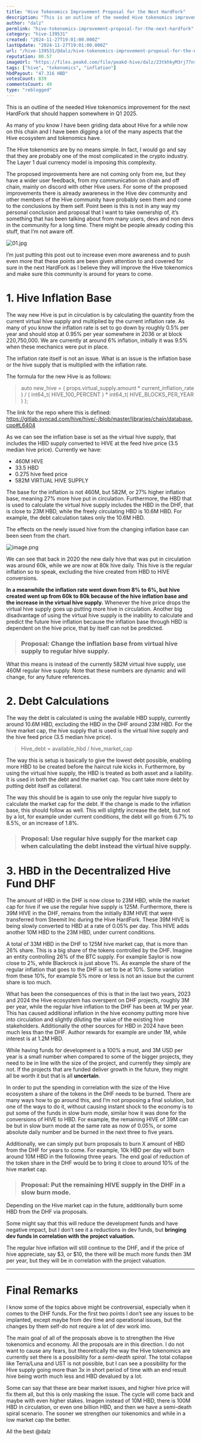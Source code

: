 ```yaml
---
title: "Hive Tokenomics Improvement Proposal for the Next HardFork"
description: "This is an outline of the needed Hive tokenomics improvement for the next HardFork that should happen somewhere in Q1 2025.  As many of you know I hav..."
author: "dalz"
permlink: "hive-tokenomics-improvement-proposal-for-the-next-hardfork"
category: "hive-139531"
created: "2024-11-27T19:01:00.000Z"
lastUpdate: "2024-11-27T19:01:00.000Z"
url: "/hive-139531/@dalz/hive-tokenomics-improvement-proposal-for-the-next-hardfork"
reputation: 80.57
imageUrl: "https://files.peakd.com/file/peakd-hive/dalz/23tkhkyM3rj77nsvTJSxrVKZtmqGUMDwFdkGZDij5GEhDyMnogLK7YSNVUUayKeUUbqBD.jpg"
tags: ["hive", "tokenomics", "inflation"]
hbdPayout: "47.316 HBD"
votesCount: 839
commentsCount: 49
type: "reblogged"
---
```

This is an outline of the needed Hive tokenomics improvement for the next HardFork that should happen somewhere in Q1 2025.

As many of you know I have been griding data about Hive for a while now on this chain and I have been digging a lot of the many aspects that the Hive ecosystem and tokenomics have. 

The Hive tokenomics are by no means simple. In fact, I would go and say that they are probably one of the most complicated in the crypto industry. The Layer 1 dual currency model is imposing this complexity.

The proposed improvements here are not coming only from me, but they have a wider user feedback, from my communication on chain and off chain, mainly on discord with other Hive users. 
For some of the proposed improvements there is already awareness in the Hive dev community and other members of the Hive community have probably seen them and come to the conclusions by them self. 
Point been is this is not in any way my personal conclusion and proposal that I want to take ownership of, it’s something that has been talking about from many users, devs and non devs in the community for a long time. There might be people already coding this stuff, that I’m not aware off. 





![01.jpg](https://files.peakd.com/file/peakd-hive/dalz/23tkhkyM3rj77nsvTJSxrVKZtmqGUMDwFdkGZDij5GEhDyMnogLK7YSNVUUayKeUUbqBD.jpg)




I’m just putting this post out to increase even more awareness and to push even more that these points are been given attention to and covered for sure in the next HardFork as I believe they will improve the Hive tokenomics and make sure this community is around for years to come. 

# 1. Hive Inflation Base

The way new Hive is put in circulation is by calculating the quantity from the current virtual hive supply and multiplied by the current inflation rate.
As many of you know the inflation rate is set to go down by roughly 0.5% per year and should stop at 0.95% per year somewhere in 2036 or at block 220,750,000. We are currently at around 6% inflation, initially it was 9.5% when these mechanics were put in place.

The inflation rate itself is not an issue. What is an issue is the inflation base or the hive supply that is multiplied with the inflation rate.

The formula for the new Hive is as follows:
> auto new_hive = ( props.virtual_supply.amount * current_inflation_rate ) / ( int64_t( HIVE_100_PERCENT ) * int64_t( HIVE_BLOCKS_PER_YEAR ) );

The link for the repo where this is defined:
https://gitlab.syncad.com/hive/hive/-/blob/master/libraries/chain/database.cpp#L6404

As we can see the inflation base is set as the virtual hive supply, that includes the HBD supply converted to HIVE at the feed hive price (3.5 median hive price). 
Currently we have: 
-	460M HIVE 
-	33.5 HBD 
-	0.275 hive feed price 
-	582M VIRTUAL HIVE SUPPLY

The base for the inflation is not 460M, but 582M, or 27% higher inflation base, meaning 27% more hive put in circulation. Furthermore, the HBD that is used to calculate the virtual hive supply includes the HBD in the DHF, that is close to 23M HBD, while the freely circulating HBD is 10.6M HBD. For example, the debt calculation takes only the 10.6M HBD.

The effects on the newly issued hive from the changing inflation base can been seen from the chart. 
 


![image.png](https://files.peakd.com/file/peakd-hive/dalz/23xV8qTrbqZ3HJGiczkcntistHRvUjoAfPvw3GYSqwrKMUbeXtMyRWdHyGNsgKN9a629e.png)






We can see that back in 2020 the new daily hive that was put in circulation was around 60k, while we are now at 80k hive daily. This hive is the regular inflation so to speak, excluding the hive created from HBD to HIVE conversions. 

**In a meanwhile the inflation rate went down from 8% to 6%, but hive created went up from 60k to 80k because of the hive inflation base and the increase in the virtual hive supply.** 
Whenever the hive price drops the virtual hive supply goes up putting more hive in circulation. 
Another big disadvantage of using the virtual hive supply is the inability to calculate and predict the future hive inflation because the inflation base through HBD is dependent on the hive price, that by itself can not be predicted. 

> ### **Proposal: Change the inflation base from virtual hive supply to regular hive supply.** 

What this means is instead of the currently 582M virtual hive supply, use 460M regular hive supply. Note that these numbers are dynamic and will change, for any future references. 

# 2. Debt Calculations

The way the debt is calculated is using the available HBD supply, currently around 10.6M HBD, excluding the HBD in the DHF around 23M HBD. For the hive market cap, the hive supply that is used is the virtual hive supply and the hive feed price (3.5 median hive price).

>	Hive_debt = available_hbd / hive_market_cap

The way this is setup is basically to give the lowest debt possible, enabling more HBD to be created before the haircut rule kicks in. Furthermore, by using the virtual hive supply, the HBD is treated as both asset and a liability. It is used in both the debt and the market cap. You cant take more debt by putting debt itself as collateral. 

The way this should be is again to use only the regular hive supply to calculate the market cap for the debt. If the change is made to the inflation base, this should follow as well. This will slightly increase the debt, but not by a lot, for example under current conditions, the debt will go from 6.7% to 8.5%, or an increase of 1.8%. 


> ### **Proposal: Use regular hive supply for the market cap when calculating the debt instead the virtual hive supply.** 


# 3. HBD in the Decentralized Hive Fund DHF

The amount of HBD in the DHF is now close to 23M HBD, while the market cap for hive if we use the regular hive supply is 125M. Furthermore, there is 39M HIVE in the DHF, remains from the initially 83M HIVE that were transferred from Steemit Inc during the Hive HardFork. These 39M HIVE is being slowly converted to HBD at a rate of 0.05% per day. This HIVE adds another 10M HBD to the 23M HBD, under current conditions. 

A total of 33M HBD in the DHF to 125M hive market cap, that is more than 26% share. This is a big share of the tokens controlled by the DHF. Imagine an entity controlling 26% of the BTC supply. For example Saylor is now close to 2%, while Blackrock is just above 1%. 
As example the share of the regular inflation that goes to the DHF is set to be at 10%. Some variation from these 10%, for example 5% more or less is not an issue but the current share is too much. 

What has been the consequences of this is that in the last two years, 2023 and 2024 the Hive ecosystem has overspent on DHF projects, roughly 3M per year, while the regular hive inflation to the DHF has been at 1M per year. This has caused additional inflation in the hive economy putting more hive into circulation and slightly diluting the value of the existing hive stakeholders. 
Additionally the other sources for HBD in 2024 have been much less than the DHF. Author rewards for example are under 1M, while interest is at 1.2M HBD.

While having funds for development is a 100% a must, and 3M USD per year is a small number when compared to some of the bigger projects, they need to be in line with the size of the project, and currently they simply are not. If the projects that are funded deliver growth in the future, they might all be worth it but that is all **uncertain**.  

In order to put the spending in correlation with the size of the Hive ecosystem a share of the tokens in the DHF needs to be burned. There are many ways how to go around this, and I’m not proposing a final solution, but one of the ways to do it, without causing instant shock to the economy is to put some of the funds in slow burn mode, similar how it was done for the conversions of HIVE to HBD. For example, the remaining HIVE of 39M can be but in slow burn mode at the same rate as now of 0.05%, or some absolute daily number and be burned in the next three to five years.

Additionally, we can simply put burn proposals to burn X amount of HBD from the DHF for years to come. For example, 10k HBD per day will burn around 10M HBD in the following three years. 
The end goal of reduction of the token share in the DHF would be to bring it close to around 10% of the hive market cap. 

> ### **Proposal: Put the remaining HIVE supply in the DHF in a slow burn mode.** 
Depending on the Hive market cap in the future, additionally burn some HBD from the DHF via proposals.

Some might say that this will reduce the development funds and have negative impact, but I don’t see it a reductions in dev funds, but **bringing dev funds in correlation with the project valuation.** 

The regular hive inflation will still continue to the DHF, and if the price of hive appreciate, say $3, or $10, the there will be much more funds then 3M per year, but they will be in correlation with the project valuation. 


----


# Final Remarks

I know some of the topics above might be controversial, especially when it comes to the DHF funds. For the first two points I don’t see any issues to be implanted, except maybe from dev time and operational issues, but the changes by them self-do not require a lot of dev work imo. 

The main goal of all of the proposals above is to strengthen the Hive tokenomics and economy. All the proposals are in this direction. 
I do not want to cause any fears, but theoretically the way the Hive tokenomics are currently set there is a possibility for a *semi-death spiral*. The total collapse like Terra/Luna and UST is not possible, but I can see a possibility for the Hive supply going more than 3x in short period of time with an end result hive being worth much less and HBD devalued by a lot. 

Some can say that these are bear market issues, and higher hive price will fix them all, but this is only masking the issue. The cycle will come back and maybe with even higher stakes. Imagen instead of 10M HBD, there is 100M HBD in circulation, or even one billion HBD, and then we have a semi-death spiral scenario. The sooner we strengthen our tokenomics and while in a low market cap the better. 

All the best
@dalz